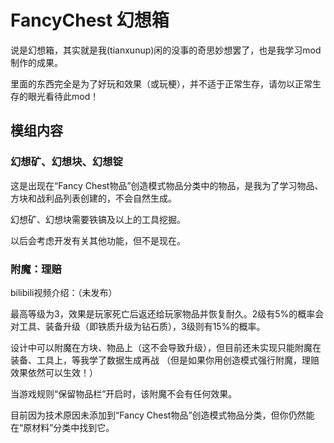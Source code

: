# FancyChest 幻想箱
说是幻想箱，其实就是我(tianxunup)闲的没事的奇思妙想罢了，也是我学习mod制作的成果。

里面的东西完全是为了好玩和效果（或玩梗），并不适于正常生存，请勿以正常生存的眼光看待此mod！

## 模组内容
### 幻想矿、幻想块、幻想锭
这是出现在“Fancy Chest物品”创造模式物品分类中的物品，是我为了学习物品、方块和战利品列表创建的，不会自然生成。

幻想矿、幻想块需要铁镐及以上的工具挖掘。

以后会考虑开发有关其他功能，但不是现在。

### 附魔：理赔
bilibili视频介绍：（未发布）

最高等级为3，效果是玩家死亡后返还给玩家物品并恢复耐久。2级有5%的概率会对工具、装备升级（即铁质升级为钻石质），3级则有15%的概率。

设计中可以附魔在方块、物品上（这不会导致升级），但目前还未实现只能附魔在装备、工具上，等我学了数据生成再战
（但是如果你用创造模式强行附魔，理赔效果依然可以生效！）

当游戏规则“保留物品栏”开启时，该附魔不会有任何效果。

目前因为技术原因未添加到“Fancy Chest物品”创造模式物品分类，但你仍然能在“原材料”分类中找到它。
